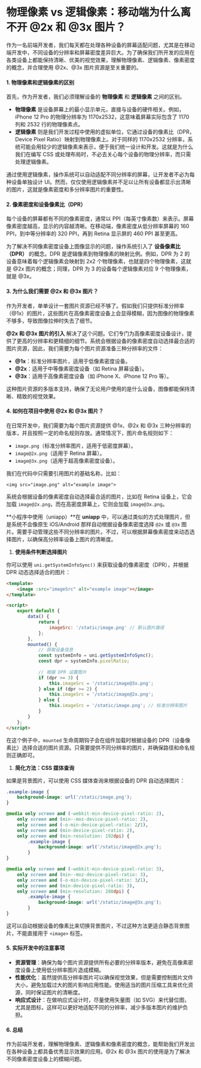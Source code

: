 # 物理像素 vs 逻辑像素：移动端为什么离不开 @2x 和 @3x 图片？

作为一名前端开发者，我们每天都在处理各种设备的屏幕适配问题，尤其是在移动端开发中，不同设备的分辨率和屏幕密度差异巨大。为了确保我们所开发的应用在各类设备上都能保持清晰、优美的视觉效果，理解物理像素、逻辑像素、像素密度的概念，并合理使用 @2x、@3x 图片资源是至关重要的。

#### 1. **物理像素和逻辑像素的区别**

首先，作为开发者，我们必须理解设备的 **物理像素** 和 **逻辑像素** 之间的区别。

- **物理像素** 是设备屏幕上的最小显示单元，直接与设备的硬件相关。例如，iPhone 12 Pro 的物理分辨率为 1170x2532，这意味着屏幕实际包含了 1170 列和 2532 行的物理像素点。
- **逻辑像素** 则是我们开发过程中使用的虚拟单位，它通过设备的像素比（DPR，Device Pixel Ratio）映射到物理像素上。对于同样的 1170x2532 分辨率，系统可能会用较少的逻辑像素来表示，便于我们统一设计和开发。这就是为什么我们在编写 CSS 或处理布局时，不必去关心每个设备的物理分辨率，而只需处理逻辑像素。

通过使用逻辑像素，操作系统可以自动适配不同分辨率的屏幕，让开发者不必为每种设备单独设计 UI。然而，仅仅使用逻辑像素并不足以让所有设备都显示出清晰的图片，这就是像素密度和多分辨率图片的重要性。

#### 2. **像素密度和设备像素比（DPR）**

每个设备的屏幕都有不同的像素密度，通常以 PPI（每英寸像素数）来表示。屏幕像素密度越高，显示的内容越清晰。在移动端，像素密度从低分辨率屏幕的 160 PPI，到中等分辨率的 320 PPI，再到 Retina 显示屏的 460 PPI 甚至更高。

为了解决不同像素密度设备上图像显示的问题，操作系统引入了 **设备像素比（DPR）** 的概念。DPR 是逻辑像素到物理像素的映射比例。例如，DPR 为 2 的设备意味着每个逻辑像素会映射到 2x2 个物理像素，也就是四个物理像素，这就是 @2x 图片的概念；同理，DPR 为 3 的设备每个逻辑像素对应 9 个物理像素，就是 @3x。

#### 3. **为什么我们需要 @2x 和 @3x 图片？**

作为开发者，单单设计一套图片资源已经不够了。假如我们只提供标准分辨率（@1x）的图片，这些图片在高像素密度设备上会显得模糊，因为图像的物理像素不够多，导致图像拉伸时失去了细节。

**@2x 和 @3x 图片的引入** 解决了这个问题。它们专门为高像素密度设备设计，提供了更高的分辨率和更精细的细节。系统会根据设备的像素密度自动选择最合适的图片资源，因此，我们需要为每个图片资源准备三种分辨率的文件：

- **@1x**：标准分辨率图片，适用于低像素密度设备。
- **@2x**：适用于中等像素密度设备（如 Retina 屏幕设备）。
- **@3x**：适用于高像素密度设备（如 iPhone X、iPhone 12 Pro 等）。

这种图片资源的多版本支持，确保了无论用户使用的是什么设备，图像都能保持清晰、精致的视觉效果。

#### 4. **如何在项目中使用 @2x 和 @3x 图片？**

在日常开发中，我们需要为每个图片资源提供 @1x、@2x 和 @3x 三种分辨率的版本，并且按照一定的命名规则存放。通常情况下，图片命名规则如下：

- `image.png`（标准分辨率图片，适用于低密度屏幕）。
- `image@2x.png`（适用于 Retina 屏幕）。
- `image@3x.png`（适用于超高像素密度设备）。

我们在代码中只需要引用图片的基础名称，比如：

```
<img src="image.png" alt="example image">
```

系统会根据设备的像素密度自动选择最合适的图片，比如在 Retina 设备上，它会加载 `image@2x.png`，而在高密度屏幕上，它则会加载 `image@3x.png`。

**小程序中使用（uniapp）**在 **uniapp** 中，可以通过类似的方式处理图片，但是系统不会像原生 iOS/Android 那样自动根据设备像素密度选择 `@2x` 或 `@3x` 图片。需要手动管理这些不同分辨率的图片。不过，可以根据屏幕像素密度来动态选择图片，以确保高分辨率设备上图片的清晰度。

1. **使用条件判断选择图片**

你可以使用 `uni.getSystemInfoSync()` 来获取设备的像素密度（DPR），并根据 DPR 动态选择适合的图片：

```html
<template>  
    <image :src="imageSrc" alt="example image"></image>
</template>

<script>
    export default {  
        data() {    
            return {      
                imageSrc: '/static/image.png' // 默认图片路径    
            };  
        },  
        mounted() {    
            // 获取设备信息    
            const systemInfo = uni.getSystemInfoSync();    
            const dpr = systemInfo.pixelRatio;
    
            // 根据 DPR 设置图片    
            if (dpr >= 3) {      
                this.imageSrc = '/static/image@3x.png';    
            } else if (dpr >= 2) {      
                this.imageSrc = '/static/image@2x.png';    
            } else {      
                this.imageSrc = '/static/image.png'; // 标准分辨率图片    
            }  
        }
    };
</script>
```

在这个例子中，`mounted` 生命周期钩子会在组件加载时根据设备的 DPR（设备像素比）选择合适的图片资源。只需要提供不同分辨率的图片，并确保路径和命名规则正确即可。

1. **简化方法：CSS 媒体查询**

如果是背景图片，可以使用 CSS 媒体查询来根据设备的 DPR 自动选择图片：

```css
.example-image {  
    background-image: url('/static/image.png');
}

@media only screen and (-webkit-min-device-pixel-ratio: 2),        
    only screen and (min--moz-device-pixel-ratio: 2),        
    only screen and (-o-min-device-pixel-ratio: 2/1),        
    only screen and (min-device-pixel-ratio: 2),        
    only screen and (min-resolution: 192dpi) {  
        .example-image {    
            background-image: url('/static/image@2x.png');  
        }
}

@media only screen and (-webkit-min-device-pixel-ratio: 3),        
    only screen and (min--moz-device-pixel-ratio: 3),        
    only screen and (-o-min-device-pixel-ratio: 3/1),        
    only screen and (min-device-pixel-ratio: 3),        
    only screen and (min-resolution: 288dpi) {  
        .example-image {    
            background-image: url('/static/image@3x.png');  
        }
}
```

这可以自动根据设备的像素比来切换背景图片，不过这种方法更适合静态背景图片，不能直接用于 `<image>` 标签。

#### 5. **实际开发中的注意事项**

- **资源管理**：确保为每个图片资源提供所有必要的分辨率版本，避免在高像素密度设备上使用低分辨率图片造成模糊。
- **性能优化**：虽然提供高分辨率图片可以确保视觉效果，但是需要控制图片文件大小，避免加载过大的图片影响应用性能。使用适当的图片压缩工具来优化资源，同时保证图片的清晰度。
- **响应式设计**：在做响应式设计时，尽量使用矢量图（如 SVG）来代替位图，尤其是图标，这样可以更好地适配不同的分辨率，减少多版本图片的维护负担。

#### 6. **总结**

作为前端开发者，理解物理像素、逻辑像素和像素密度的概念，能帮助我们开发出在各种设备上都具备优秀显示效果的应用。@2x 和 @3x 图片的使用是为了解决不同像素密度设备上的模糊问题。